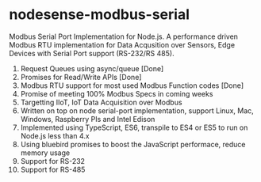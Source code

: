 # nodesense-modbus-serial

Modbus Serial Port Implementation for Node.js. A performance driven Modbus RTU implementation for Data Acqusition over Sensors, Edge Devices with Serial Port support (RS-232/RS 485).


1. Request Queues using async/queue  [Done]
2. Promises for Read/Write APIs [Done]
3. Modbus RTU support for most used Modbus Function codes  [Done]
4. Promise of meeting 100% Modbus Specs in coming weeks 
4. Targetting IIoT, IoT Data Acquisition over Modbus
5. Written on top on node serial-port implementation, support Linux, Mac, Windows, Raspberry PIs and Intel Edison
6. Implemented using TypeScript, ES6, transpile to ES4 or ES5 to run on Node.js less than 4.x
7. Using bluebird promises to boost the JavaScript performace, reduce memory usage
8. Support for RS-232
9. Support for RS-485



